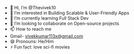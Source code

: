 - 👋 Hi, I’m @Thevivek10
- 👀 I’m interested in Building Scalable & User-Friendly Apps
- 🌱 I’m currently learning Full Stack Dev 
- 💞️ I’m looking to collaborate on Open-source projects
- 📫 How to reach me
- Gmail- vivekkumar113x@gmail.com
- 😄 Pronouns: He/Him
- ⚡ Fun fact: love sci-fi movies

<!---
Thevivek10/Thevivek10 is a ✨ special ✨ repository because its `README.md` (this file) appears on your GitHub profile.
You can click the Preview link to take a look at your changes.
--->

